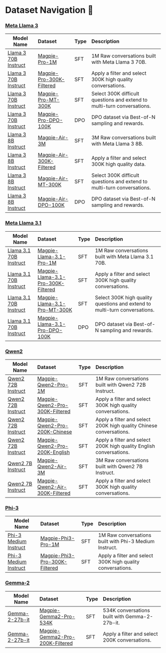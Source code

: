 # Dataset Navigation 🧭
### [**Meta Llama 3**](https://huggingface.co/collections/meta-llama/meta-llama-3-66214712577ca38149ebb2b6)
|Model Name | Dataset | Type | Description |
|-------------|:-------|:-------|:-------|
| [Llama 3 70B Instruct](https://huggingface.co/meta-llama/Meta-Llama-3-70B-Instruct) | [Magpie-Pro-1M](https://huggingface.co/datasets/Magpie-Align/Llama-3-Magpie-Pro-1M-v0.1) | SFT | 1M Raw conversations built with Meta Llama 3 70B.
| [Llama 3 70B Instruct](https://huggingface.co/meta-llama/Meta-Llama-3-70B-Instruct) | [Magpie-Pro-300K-Filtered](https://huggingface.co/datasets/Magpie-Align/Magpie-Pro-300K-Filtered) | SFT | Apply a filter and select 300K high quality conversations.
| [Llama 3 70B Instruct](https://huggingface.co/meta-llama/Meta-Llama-3-70B-Instruct) | [Magpie-Pro-MT-300K](https://huggingface.co/datasets/Magpie-Align/Magpie-Pro-MT-300K-v0.1) | SFT | Select 300K difficult questions and extend to multi-turn conversations.
| [Llama 3 70B Instruct](https://huggingface.co/meta-llama/Meta-Llama-3-70B-Instruct) | [Magpie-Pro-DPO-100K](https://huggingface.co/datasets/Magpie-Align/Magpie-Pro-DPO-100K-v0.1) | DPO | DPO dataset via Best-of-N sampling and rewards.
| [Llama 3 8B Instruct](https://huggingface.co/meta-llama/Meta-Llama-3-8B-Instruct) | [Magpie-Air-3M](https://huggingface.co/datasets/Magpie-Align/Llama-3-Magpie-Air-3M-v0.1) | SFT | 3M Raw conversations built with Meta Llama 3 8B.
| [Llama 3 8B Instruct](https://huggingface.co/meta-llama/Meta-Llama-3-8B-Instruct) | [Magpie-Air-300K-Filtered](https://huggingface.co/datasets/Magpie-Align/Magpie-Air-300K-Filtered) | SFT | Apply a filter and select 300K high quality data.
| [Llama 3 8B Instruct](https://huggingface.co/meta-llama/Meta-Llama-3-8B-Instruct) | [Magpie-Air-MT-300K](https://huggingface.co/datasets/Magpie-Align/Magpie-Air-MT-300K-v0.1) | SFT | Select 300K difficult questions and extend to multi-turn conversations.
| [Llama 3 8B Instruct](https://huggingface.co/meta-llama/Meta-Llama-3-8B-Instruct) | [Magpie-Air-DPO-100K](https://huggingface.co/datasets/Magpie-Align/Magpie-Air-DPO-100K-v0.1) | DPO | DPO dataset via Best-of-N sampling and rewards.

### [**Meta Llama 3.1**](https://huggingface.co/collections/meta-llama/llama-31-669fc079a0c406a149a5738f)
|Model Name | Dataset | Type | Description |
|-------------|:-------|:-------|:-------|
| [Llama 3.1 70B Instruct](https://huggingface.co/meta-llama/Meta-Llama-3.1-70B-Instruct) | [Magpie-Llama-3.1-Pro-1M](https://huggingface.co/datasets/Magpie-Align/Magpie-Llama-3.1-Pro-1M-v0.1) | SFT | 1M Raw conversations built with Meta Llama 3.1 70B.
| [Llama 3.1 70B Instruct](https://huggingface.co/meta-llama/Meta-Llama-3.1-70B-Instruct) | [Magpie-Llama-3.1-Pro-300K-Filtered](https://huggingface.co/datasets/Magpie-Align/Magpie-Llama-3.1-Pro-300K-Filtered) | SFT | Apply a filter and select 300K high quality conversations.
| [Llama 3.1 70B Instruct](https://huggingface.co/meta-llama/Meta-Llama-3.1-70B-Instruct) | [Magpie-Llama-3.1-Pro-MT-300K](https://huggingface.co/datasets/Magpie-Align/Magpie-Llama-3.1-Pro-MT-300K-v0.1) | SFT | Select 300K high quality questions and extend to multi-turn conversations.
| [Llama 3.1 70B Instruct](https://huggingface.co/meta-llama/Meta-Llama-3.1-70B-Instruct) | [Magpie-Llama-3.1-Pro-DPO-100K](https://huggingface.co/datasets/Magpie-Align/Magpie-Llama-3.1-Pro-DPO-100K-v0.1) | DPO | DPO dataset via Best-of-N sampling and rewards.


### [**Qwen2**](https://huggingface.co/collections/Qwen/qwen2-6659360b33528ced941e557f)
|Model Name | Dataset | Type | Description |
|-------------|:-------|:-------|:-------|
| [Qwen2 72B Instruct](https://huggingface.co/Qwen/Qwen2-72B-Instruct) | [Magpie-Qwen2-Pro-1M](https://huggingface.co/datasets/Magpie-Align/Magpie-Qwen2-Pro-1M-v0.1) | SFT | 1M Raw conversations built with Qwen2 72B Instruct.
| [Qwen2 72B Instruct](https://huggingface.co/Qwen/Qwen2-72B-Instruct) | [Magpie-Qwen2-Pro-300K-Filtered](https://huggingface.co/datasets/Magpie-Align/Magpie-Qwen2-Pro-300K-Filtered) | SFT | Apply a filter and select 300K high quality conversations.
| [Qwen2 72B Instruct](https://huggingface.co/Qwen/Qwen2-72B-Instruct) | [Magpie-Qwen2-Pro-200K-Chinese](https://huggingface.co/datasets/Magpie-Align/Magpie-Qwen2-Pro-200K-Chinese) | SFT | Apply a filter and select 200K high quality Chinese conversations.
| [Qwen2 72B Instruct](https://huggingface.co/Qwen/Qwen2-72B-Instruct) | [Magpie-Qwen2-Pro-200K-English](https://huggingface.co/datasets/Magpie-Align/Magpie-Qwen2-Pro-200K-English) | SFT | Apply a filter and select 200K high quality English conversations.
| [Qwen2 7B Instruct](https://huggingface.co/Qwen/Qwen2-7B-Instruct) | [Magpie-Qwen2-Air-3M](https://huggingface.co/datasets/Magpie-Align/Magpie-Qwen2-Air-3M-v0.1) | SFT | 3M Raw conversations built with Qwen2 7B Instruct.
| [Qwen2 7B Instruct](https://huggingface.co/Qwen/Qwen2-7B-Instruct) | [Magpie-Qwen2-Air-300K-Filtered](https://huggingface.co/datasets/Magpie-Align/Magpie-Qwen-Air-300K-Filtered) | SFT | Apply a filter and select 300K high quality conversations.

### [**Phi-3**](https://huggingface.co/collections/microsoft/phi-3-6626e15e9585a200d2d761e3)
|Model Name | Dataset | Type | Description |
|-------------|:-------|:-------|:-------|
| [Phi-3 Medium Instruct](https://huggingface.co/microsoft/Phi-3-medium-128k-instruct) | [Magpie-Phi3-Pro-1M](https://huggingface.co/datasets/Magpie-Align/Magpie-Phi3-Pro-1M-v0.1) | SFT | 1M Raw conversations built with Phi-3 Medium Instruct.
| [Phi-3 Medium Instruct](https://huggingface.co/microsoft/Phi-3-medium-128k-instruct) | [Magpie-Phi3-Pro-300K-Filtered](https://huggingface.co/datasets/Magpie-Align/Magpie-Phi3-Pro-300K-Filtered) | SFT | Apply a filter and select 300K high quality conversations.

### [**Gemma-2**](https://huggingface.co/collections/google/gemma-2-release-667d6600fd5220e7b967f315)
|Model Name | Dataset | Type | Description |
|-------------|:-------|:-------|:-------|
| [Gemma-2-27b-it](https://huggingface.co/google/gemma-2-27b-it) | [Magpie-Gemma2-Pro-534K](https://huggingface.co/datasets/Magpie-Align/Magpie-Gemma2-Pro-534K-v0.1) | SFT | 534K conversations built with Gemma-2-27b-it.
| [Gemma-2-27b-it](https://huggingface.co/google/gemma-2-27b-it) | [Magpie-Gemma2-Pro-200K-Filtered](https://huggingface.co/datasets/Magpie-Align/Magpie-Gemma2-Pro-200K-Filtered) | SFT | Apply a filter and select 200K conversations.